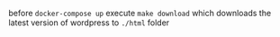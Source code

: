 before `docker-compose up` execute `make download` which downloads the latest version of wordpress to `./html` folder

